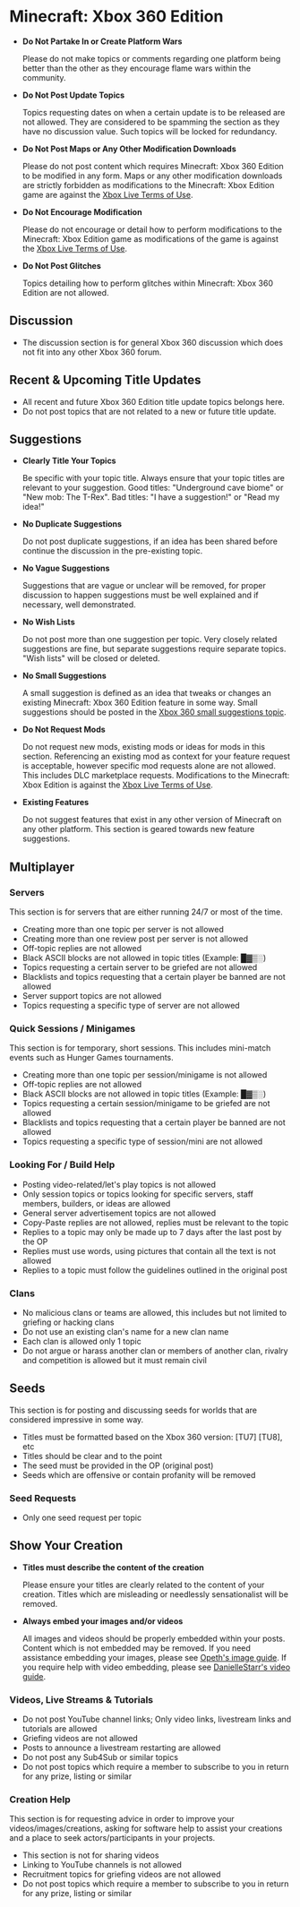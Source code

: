 # Minecraft: Xbox 360 Edition

* __Do Not Partake In or Create Platform Wars__

  Please do not make topics or comments regarding one platform being better than the other as they encourage flame wars within the community.

* __Do Not Post Update Topics__

  Topics requesting dates on when a certain update is to be released are not allowed. They are considered to be spamming the section as they have no discussion value. Such topics will be locked for redundancy.

* __Do Not Post Maps or Any Other Modification Downloads__

  Please do not post content which requires Minecraft: Xbox 360 Edition to be modified in any form. Maps or any other modification downloads are strictly forbidden as modifications to the Minecraft: Xbox Edition game are against the [Xbox Live Terms of Use](http://www.xbox.com/en-US/legal/livetou).

* __Do Not Encourage Modification__

  Please do not encourage or detail how to perform modifications to the Minecraft: Xbox Edition game as modifications of the game is against the [Xbox Live Terms of Use](http://www.xbox.com/en-US/legal/livetou).

* __Do Not Post Glitches__

  Topics detailing how to perform glitches within Minecraft: Xbox 360 Edition are not allowed.


## Discussion

* The discussion section is for general Xbox 360 discussion which does not fit into any other Xbox 360 forum.


## Recent & Upcoming Title Updates

* All recent and future Xbox 360 Edition title update topics belongs here.
* Do not post topics that are not related to a new or future title update.


## Suggestions

* __Clearly Title Your Topics__

  Be specific with your topic title. Always ensure that your topic titles are relevant to your suggestion. Good titles: "Underground cave biome" or "New mob: The T-Rex". Bad titles: "I have a suggestion!" or "Read my idea!"

* __No Duplicate Suggestions__

  Do not post duplicate suggestions, if an idea has been shared before continue the discussion in the pre-existing topic.

* __No Vague Suggestions__

  Suggestions that are vague or unclear will be removed, for proper discussion to happen suggestions must be well explained and if necessary, well demonstrated.

* __No Wish Lists__

  Do not post more than one suggestion per topic. Very closely related suggestions are fine, but separate suggestions require separate topics. "Wish lists" will be closed or deleted.

* __No Small Suggestions__

  A small suggestion is defined as an idea that tweaks or changes an existing Minecraft: Xbox 360 Edition feature in some way. Small suggestions should be posted in the [Xbox 360 small suggestions topic](http://www.minecraftforum.net/topic/1690852-).

* __Do Not Request Mods__

  Do not request new mods, existing mods or ideas for mods in this section. Referencing an existing mod as context for your feature request is acceptable, however specific mod requests alone are not allowed. This includes DLC marketplace requests. Modifications to the Minecraft: Xbox Edition is against the [Xbox Live Terms of Use](http://www.xbox.com/en-US/legal/livetou).

* __Existing Features__

  Do not suggest features that exist in any other version of Minecraft on any other platform. This section is geared towards new feature suggestions.


## Multiplayer


### Servers

This section is for servers that are either running 24/7 or most of the time.

* Creating more than one topic per server is not allowed
* Creating more than one review post per server is not allowed
* Off-topic replies are not allowed
* Black ASCII blocks are not allowed in topic titles (Example: █▓▒░)
* Topics requesting a certain server to be griefed are not allowed
* Blacklists and topics requesting that a certain player be banned are not allowed
* Server support topics are not allowed
* Topics requesting a specific type of server are not allowed


### Quick Sessions / Minigames

This section is for temporary, short sessions. This includes mini-match events such as Hunger Games tournaments.

* Creating more than one topic per session/minigame is not allowed
* Off-topic replies are not allowed
* Black ASCII blocks are not allowed in topic titles (Example: █▓▒░)
* Topics requesting a certain session/minigame to be griefed are not allowed
* Blacklists and topics requesting that a certain player be banned are not allowed
* Topics requesting a specific type of session/mini are not allowed


### Looking For / Build Help

* Posting video-related/let's play topics is not allowed
* Only session topics or topics looking for specific servers, staff members, builders, or ideas are allowed
* General server advertisement topics are not allowed
* Copy-Paste replies are not allowed, replies must be relevant to the topic
* Replies to a topic may only be made up to 7 days after the last post by the OP
* Replies must use words, using pictures that contain all the text is not allowed
* Replies to a topic must follow the guidelines outlined in the original post


### Clans

* No malicious clans or teams are allowed, this includes but not limited to griefing or hacking clans
* Do not use an existing clan's name for a new clan name
* Each clan is allowed only 1 topic
* Do not argue or harass another clan or members of another clan, rivalry and competition is allowed but it must remain civil


## Seeds

This section is for posting and discussing seeds for worlds that are considered impressive in some way.

* Titles must be formatted based on the Xbox 360 version: [TU7] [TU8], etc
* Titles should be clear and to the point
* The seed must be provided in the OP (original post)
* Seeds which are offensive or contain profanity will be removed


### Seed Requests

* Only one seed request per topic


## Show Your Creation

* __Titles must describe the content of the creation__

  Please ensure your titles are clearly related to the content of your creation. Titles which are misleading or needlessly sensationalist will be removed.

* __Always embed your images and/or videos__

  All images and videos should be properly embedded within your posts. Content which is not embedded may be removed. If you need assistance embedding your images, please see [Opeth's image guide](http://img.mcf.li/images.jpg). If you require help with video embedding, please see [DanielleStarr's video guide](http://img.mcf.li/video_guide.png).


### Videos, Live Streams & Tutorials

* Do not post YouTube channel links; Only video links, livestream links and tutorials are allowed
* Griefing videos are not allowed
* Posts to announce a livestream restarting are allowed
* Do not post any Sub4Sub or similar topics
* Do not post topics which require a member to subscribe to you in return for any prize, listing or similar


### Creation Help

This section is for requesting advice in order to improve your videos/images/creations, asking for software help to assist your creations and a place to seek actors/participants in your projects.

* This section is not for sharing videos
* Linking to YouTube channels is not allowed
* Recruitment topics for griefing videos are not allowed
* Do not post topics which require a member to subscribe to you in return for any prize, listing or similar
